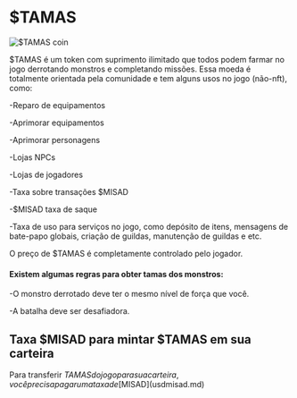 # $TAMAS

![$TAMAS coin](<../.gitbook/assets/image (3).png>)

$TAMAS é um token com suprimento ilimitado que todos podem farmar no jogo derrotando monstros e completando missões. Essa moeda é totalmente orientada pela comunidade e tem alguns usos no jogo (não-nft), como:

\-Reparo de equipamentos

\-Aprimorar equipamentos

\-Aprimorar personagens

\-Lojas NPCs

\-Lojas de jogadores

\-Taxa sobre transações $MISAD

\-$MISAD taxa de saque

\-Taxa de uso para serviços no jogo, como depósito de itens, mensagens de bate-papo globais, criação de guildas, manutenção de guildas e etc.


O preço de $TAMAS é completamente controlado pelo jogador.

#### Existem algumas regras para obter tamas dos monstros:

\-O monstro derrotado deve ter o mesmo nível de força que você.

\-A batalha deve ser desafiadora.

## Taxa $MISAD para mintar $TAMAS em sua carteira

Para transferir $TAMAS do jogo para sua carteira, você precisa pagar uma taxa de [$MISAD](usdmisad.md)
